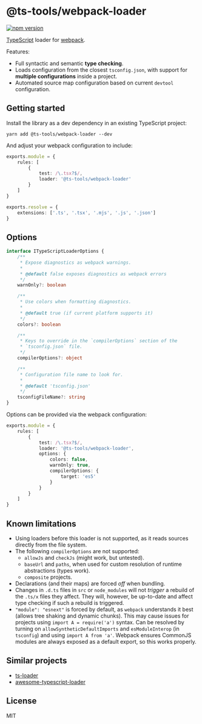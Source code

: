 # @ts-tools/webpack-loader
[![npm version](https://img.shields.io/npm/v/@ts-tools/webpack-loader.svg)](https://www.npmjs.com/package/@ts-tools/webpack-loader)

[TypeScript](https://www.typescriptlang.org/) loader for [webpack](https://webpack.js.org/).

Features:
- Full syntactic and semantic **type checking**.
- Loads configuration from the closest `tsconfig.json`, with support for **multiple configurations** inside a project.
- Automated source map configuration based on current `devtool` configuration.

## Getting started

Install the library as a dev dependency in an existing TypeScript project:
```
yarn add @ts-tools/webpack-loader --dev
```

And adjust your webpack configuration to include:
```ts
exports.module = {
    rules: [
        {
            test: /\.tsx?$/,
            loader: '@ts-tools/webpack-loader'
        }
    ]
}

exports.resolve = {
    extensions: ['.ts', '.tsx', '.mjs', '.js', '.json']
}
```

## Options

```ts
interface ITypeScriptLoaderOptions {
    /**
     * Expose diagnostics as webpack warnings.
     *
     * @default false exposes diagnostics as webpack errors
     */
    warnOnly?: boolean

    /**
     * Use colors when formatting diagnostics.
     *
     * @default true (if current platform supports it)
     */
    colors?: boolean

    /**
     * Keys to override in the `compilerOptions` section of the
     * `tsconfig.json` file.
     */
    compilerOptions?: object

    /**
     * Configuration file name to look for.
     *
     * @default 'tsconfig.json'
     */
    tsconfigFileName?: string
}
```

Options can be provided via the webpack configuration:
```ts
exports.module = {
    rules: [
        {
            test: /\.tsx?$/,
            loader: '@ts-tools/webpack-loader',
            options: {
                colors: false,
                warnOnly: true,
                compilerOptions: {
                    target: 'es5'
                }
            }
        }
    ]
}
```

## Known limitations

- Using loaders before this loader is not supported, as it reads sources directly from the file system.
- The following `compilerOptions` are not supported:
  - `allowJs` and `checkJs` (might work, but untested).
  - `baseUrl` and `paths`, when used for custom resolution of runtime abstractions (types work).
  - `composite` projects.
- Declarations (and their maps) are forced *off* when bundling.
- Changes in `.d.ts` files in `src` or `node_modules` will not *trigger* a rebuild of the `.ts/x` files they affect. They will, however, be up-to-date and affect type checking if such a rebuild is triggered.
- `"module": "esnext"` is forced by default, as `webpack` understands it best (allows tree shaking and dynamic chunks). This may cause issues for projects using `import A = require('a')` syntax. Can be resolved by turning on `allowSyntheticDefaultImports` and `esModuleInterop` (in `tsconfig`) and using `import A from 'a'`. Webpack ensures CommonJS modules are always exposed as a default export, so this works properly.

## Similar projects

- [ts-loader](https://github.com/TypeStrong/ts-loader)
- [awesome-typescript-loader](https://github.com/s-panferov/awesome-typescript-loader)

## License

MIT
